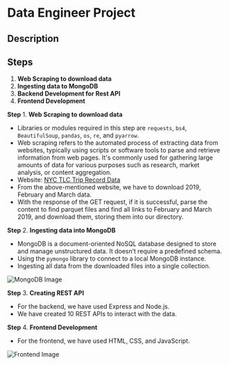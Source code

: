 # Data Engineer Project

## Description



## Steps

1. **Web Scraping to download data**
2. **Ingesting data to MongoDB**
3. **Backend Development for Rest API**
4. **Frontend Development**
   
**Step** 1. **Web Scraping to download data**
   - Libraries or modules required in this step are `requests`, `bs4`, `BeautifulSoup`, `pandas`, `os`, `re`, and `pyarrow`.
   - Web scraping refers to the automated process of extracting data from websites, typically using scripts or software tools to parse and retrieve information from web pages. It's commonly used for gathering large amounts of data for various purposes such as research, market analysis, or content aggregation.
   - Website: [NYC TLC Trip Record Data](https://www.nyc.gov/site/tlc/about/tlc-trip-record-data.page)
   - From the above-mentioned website, we have to download 2019, February and March data.
   - With the response of the GET request, if it is successful, parse the content to find parquet files and find all links to February and March 2019, and download them, storing them into our directory.

**Step** 2. **Ingesting data into MongoDB**
   - MongoDB is a document-oriented NoSQL database designed to store and manage unstructured data. It doesn’t require a predefined schema.
   - Using the `pymongo` library to connect to a local MongoDB instance.
   - Ingesting all data from the downloaded files into a single collection.

   ![MongoDB Image](https://example.com/mongodb-image.png) 

**Step** 3. **Creating REST API**
   - For the backend, we have used Express and Node.js.
   - We have created 10 REST APIs to interact with the data.

**Step** 4. **Frontend Development**
   - For the frontend, we have used HTML, CSS, and JavaScript.

   ![Frontend Image](https://example.com/frontend-image.png) 
